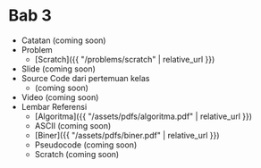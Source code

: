 # Bab 3

* Catatan (coming soon)
* Problem
  * [Scratch]({{ "/problems/scratch" | relative_url }})
* Slide (coming soon)
* Source Code dari pertemuan kelas
  * (coming soon)
* Video (coming soon)
* Lembar Referensi
  * [Algoritma]({{ "/assets/pdfs/algoritma.pdf" | relative_url }})
  * ASCII (coming soon)
  * [Biner]({{ "/assets/pdfs/biner.pdf" | relative_url }})
  * Pseudocode (coming soon)
  * Scratch (coming soon)
